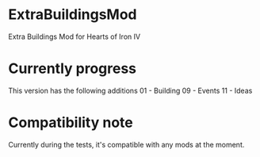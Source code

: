 # ExtraBuildingsMod
Extra Buildings Mod for Hearts of Iron IV

# Currently progress
This version has the following additions
01 - Building
09 - Events
11 - Ideas

# Compatibility note
Currently during the tests, it's compatible with any mods at the moment.